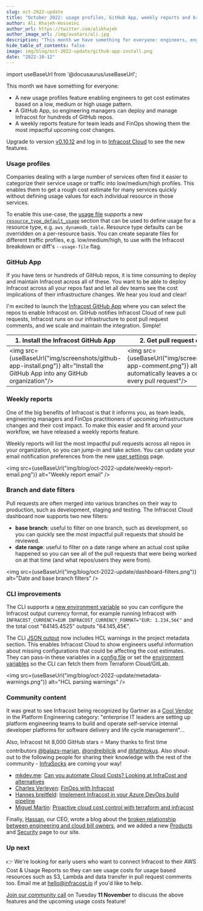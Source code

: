 ```yaml
---
slug: oct-2022-update
title: "October 2022: usage profiles, GitHub App, weekly reports and branch filters!"
author: Ali Khajeh-Hosseini
author_url: https://twitter.com/alikhajeh
author_image_url: /img/avatars/ali.jpg
description: "This month we have something for everyone: engineers, engineering management and FinOps. Also, Gartner recognized Infracost as a Cool Vendor in the Platform Engineering category, and we hit 8,000 GitHub stars!"
hide_table_of_contents: false
image: img/blog/oct-2022-update/github-app-install.png
date: "2022-10-12"
---
```


import useBaseUrl from '@docusaurus/useBaseUrl';

This month we have something for everyone:
- A new usage profiles feature enabling engineers to get cost estimates based on a low, medium or high usage pattern.
- A GitHub App, so engineering managers can deploy and manage Infracost for hundreds of GitHub repos.
- A weekly reports feature for team leads and FinOps showing them the most impactful upcoming cost changes.

<!--truncate-->

Upgrade to version [v0.10.12](/docs/#1-install-infracost) and log in to [Infracost Cloud](https://dashboard.infracost.io) to see the new features.

### Usage profiles

Companies dealing with a large number of services often find it easier to categorize their service usage or traffic into low/medium/high profiles. This enables them to get a rough cost estimate for many services quickly without defining usage values for each individual resource in those services.

To enable this use-case, the [usage file](/docs/features/usage_based_resources/) supports a new [`resource_type_default_usage`](/docs/features/usage_based_resources/#usage-profiles) section that can be used to define usage for a resource type, e.g. `aws_dynamodb_table`. Resource type defaults can be overridden on a per-resource basis. You can create separate files for different traffic profiles, e.g. low/medium/high, to use with the Infracost breakdown or diff's `--usage-file` flag.

### GitHub App

If you have tens or hundreds of GitHub repos, it is time consuming to deploy and maintain Infracost across all of these. You want to be able to deploy Infracost across all your repos fast and let all dev teams see the cost implications of their infrastructure changes. We hear you loud and clear!

I'm excited to launch the [Infracost GitHub App](/docs/integrations/github_app/) where you can select the repos to enable Infracost on. GitHub notifies Infracost Cloud of new pull requests, Infracost runs on our infrastructure to post pull request comments, and we scale and maintain the integration. Simple!

| 1. Install the Infracost GitHub App | 2. Get pull request comments |
|--------------|-----------|
<img src={useBaseUrl("img/screenshots/github-app-install.png")} alt="Install the GitHub App into any GitHub organization"/> | <img src={useBaseUrl("img/screenshots/github-app-comment.png")} alt="Infracost automatically leaves a comment on every pull request"/>

### Weekly reports

One of the big benefits of Infracost is that it informs you, as team leads, engineering managers and FinOps practitioners of upcoming infrastructure changes and their cost impact. To make this easier and fit around your workflow, we have released a weekly reports feature.

Weekly reports will list the most impactful pull requests across all repos in your organization, so you can jump-in and take action. You can update your email notification preferences from the new [user settings](https://dashboard.infracost.io/user/settings) page.

<img src={useBaseUrl("img/blog/oct-2022-update/weekly-report-email.png")} alt="Weekly report email" />

### Branch and date filters

Pull requests are often merged into various branches on their way to production, such as development, staging and testing. The Infracost Cloud dashboard now supports two new filters:
- **base branch**: useful to filter on one branch, such as development, so you can quickly see the most impactful pull requests that should be reviewed.
- **date range**: useful to filter on a date range where an actual cost spike happened so you can see all of the pull requests that were being worked on at that time (and what repos/users they were from).

<img src={useBaseUrl("img/blog/oct-2022-update/dashboard-filters.png")} alt="Date and base branch filters" />

### CLI improvements

The CLI supports a [new environment variable](/docs/features/environment_variables/#infracost_currency_format) so you can configure the Infracost output currency format, for example running Infracost with `INFRACOST_CURRENCY=EUR INFRACOST_CURRENCY_FORMAT="EUR: 1.234,56€"` and the total cost "64145.4525" outputs "64.145,45€".

The CLI [JSON output](/docs/features/json_output_format/) now includes HCL warnings in the project metadata section. This enables Infracost Cloud to show engineers useful information about missing configurations that could be affecting the cost estimates. They can pass-in these variables in a [config file](/docs/features/config_file/) or set the [environment variables](/docs/features/environment_variables/#infracost_terraform_cloud_token) so the CLI can fetch them from Terraform Cloud/GitLab.

<img src={useBaseUrl("img/blog/oct-2022-update/metadata-warnings.png")} alt="HCL parsing warnings" />

### Community content

It was great to see Infracost being recognized by Gartner as a [Cool Vendor](https://www.linkedin.com/feed/update/urn:li:activity:6985626997427249152/) in the Platform Engineering category: "enterprise IT leaders are setting up platform engineering teams to build and operate self-service internal developer platforms for software delivery and life cycle management"...

Also, Infracost hit 8,000 GitHub stars ⭐ Many thanks to first time contributors [@balazs-marjan](https://github.com/balazs-marjan), [@ondrejbilcik](https://github.com/ondrejbilcik) and [@fatihtokus](https://github.com/fatihtokus). Also shout-out to the following people for sharing their knowledge with the rest of the community - [InfraSocks](https://twitter.com/AliKhajeh/status/1510310791508946945) are coming your way!
- [mkdev.me](https://mkdev.me/): [Can you automate Cloud Costs? Looking at InfraCost and alternatives](https://www.youtube.com/watch?v=m-XfhYFfQhg)
- [Charles Verleyen](https://www.linkedin.com/in/charlesverleyen/): [FinOps with Infracost](https://medium.com/astrafy/finops-with-infracost-b08af3841b1)
- [Hannes breitfeld](https://www.linkedin.com/in/hannes-breitfeld/): [Implement Infracost in your Azure DevOps build pipeline](https://cloudtech.rocks/implement-infracost-in-your-azure-devops-build-pipeline)
- [Miguel Martin](https://www.linkedin.com/in/miguelangelmartingordillo/): [Proactive cloud cost control with terraform and infracost](https://wearecommunity.io/events/spain-cloud-and-devops-communit-meetup/talks/46924)

Finally, [Hassan](https://www.linkedin.com/in/hassanhosseini/), our CEO, wrote a blog about the [broken relationship between engineering and cloud bill owners](/blog/broken-relationship-between-eng-and-cloud-bill-owners/), and we added a new [Products](/products) and [Security](/security) page to our site.

### Up next

👉 We're looking for early users who want to connect Infracost to their AWS Cost & Usage Reports so they can see usage costs for usage based resources such as S3, Lambda and data transfer in pull request comments too. Email me at [hello@infracost.io](mailto:hello@infracost.io) if you'd like to help.

[Join our community call](https://github.com/infracost/infracost/issues/2085) on Tuesday **11 November** to discuss the above features and the upcoming usage costs feature!
